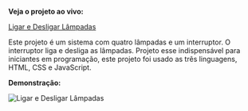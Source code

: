 **Veja o projeto ao vivo:**

[Ligar e Desligar Lâmpadas](https://ninja1375.github.io/Ligar-desligar-lampadas-javaScript/)


Este projeto é um sistema com quatro lâmpadas e um interruptor. O interruptor liga e desliga as lâmpadas.
Projeto esse indispensável para iniciantes em programação, este projeto foi usado as três linguagens, HTML,  CSS e JavaScript.

**Demonstração:**

![Ligar e Desligar Lâmpadas](https://github.com/user-attachments/assets/cabfd94f-680a-4ef4-acb8-62d3dbb293e0)

